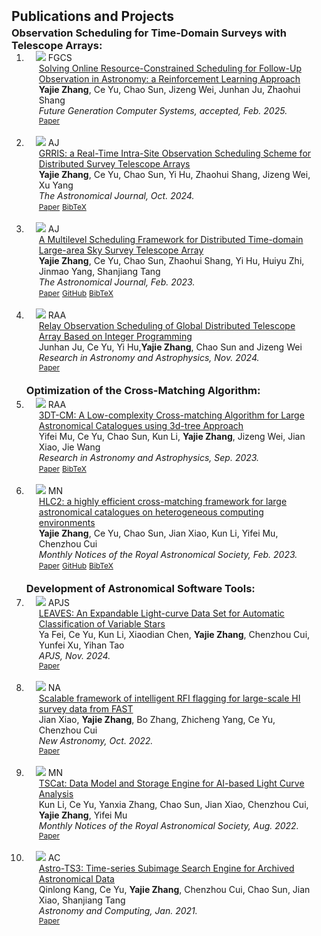 <h2 id="publications" style="margin: 2px 0px -15px;">Publications and Projects</h2>
<br>
<h3 id="publications" style="margin: 2px 0px -15px;">Observation Scheduling for Time-Domain Surveys with Telescope Arrays: </h3>
<div class="publications">
<ol class="bibliography">

<li>
<div class="pub-row">

  <div class="col-sm-3 abbr" style="position: relative;padding-right: 15px;padding-left: 15px;">
    <img src="assets/img/ROARS.png" class="teaser img-fluid z-depth-1">
    <abbr class="badge">FGCS</abbr>
  </div>

  <div class="col-sm-9" style="position: relative;padding-right: 15px;padding-left: 20px;">
    <div class="title"><a href="https://iopscience.iop.org/article/10.3847/1538-3881/ad77ab">Solving Online Resource-Constrained Scheduling for Follow-Up Observation in Astronomy: a Reinforcement Learning Approach </a></div>
    <div class="author"><strong>Yajie Zhang</strong>, Ce Yu, Chao Sun, Jizeng Wei, Junhan Ju, Zhaohui Shang </div>
    <div class="periodical"><em>Future Generation Computer Systems, accepted, Feb. 2025.</em></div>
    <div class="links">
    <a href="https://arxiv.org/abs/2502.11134" class="btn btn-sm z-depth-0" role="button" target="_blank" style="font-size:12px;">Paper</a>
<!--       <a href="assets/files/IOPEXPORT_BIB.bib" class="btn btn-sm z-depth-0" role="button" target="_blank" style="font-size:12px;">BibTeX</a> -->
    </div> 
  </div>
</div>
</li>
<br>
	
<li>
<div class="pub-row">

  <div class="col-sm-3 abbr" style="position: relative;padding-right: 15px;padding-left: 15px;">
    <img src="assets/img/AJ2.png" class="teaser img-fluid z-depth-1">
    <abbr class="badge">AJ</abbr>
  </div>

  <div class="col-sm-9" style="position: relative;padding-right: 15px;padding-left: 20px;">
    <div class="title"><a href="https://iopscience.iop.org/article/10.3847/1538-3881/ad77ab">GRRIS: a Real-Time Intra-Site Observation Scheduling Scheme for Distributed Survey Telescope Arrays </a></div>
    <div class="author"><strong>Yajie Zhang</strong>, Ce Yu, Chao Sun, Yi Hu, Zhaohui Shang, Jizeng Wei, Xu Yang</div>
    <div class="periodical"><em>The Astronomical Journal, Oct. 2024.</em></div>
    <div class="links">
    <a href="https://iopscience.iop.org/article/10.3847/1538-3881/ad77ab" class="btn btn-sm z-depth-0" role="button" target="_blank" style="font-size:12px;">Paper</a>
      <a href="assets/files/IOPEXPORT_BIB.bib" class="btn btn-sm z-depth-0" role="button" target="_blank" style="font-size:12px;">BibTeX</a>
    </div> 
  </div>
</div>
</li>
<br>
<li>
	
<div class="pub-row">

  <div class="col-sm-3 abbr" style="position: relative;padding-right: 15px;padding-left: 15px;">
    <img src="assets/img/AJ.png" class="teaser img-fluid z-depth-1">
    <abbr class="badge">AJ</abbr>
  </div>

  <div class="col-sm-9" style="position: relative;padding-right: 15px;padding-left: 20px;">
    <div class="title"><a href="https://iopscience.iop.org/article/10.3847/1538-3881/acac24/meta">A Multilevel Scheduling Framework for Distributed Time-domain Large-area Sky Survey Telescope Array </a></div>
    <div class="author"><strong>Yajie Zhang</strong>, Ce Yu, Chao Sun, Zhaohui Shang, Yi Hu, Huiyu Zhi, Jinmao Yang, Shanjiang Tang</div>
    <div class="periodical"><em>The Astronomical Journal, Feb. 2023.</em></div>
    <div class="links">
    <a href="https://iopscience.iop.org/article/10.3847/1538-3881/acac24/meta" class="btn btn-sm z-depth-0" role="button" target="_blank" style="font-size:12px;">Paper</a>
      <a href="https://github.com/Yajie-Z/Telescope_Array_Observation_Scheduler" class="btn btn-sm z-depth-0" role="button" target="_blank" style="font-size:12px;">GitHub</a>
      <a href="assets/files/AJ2023.bib" class="btn btn-sm z-depth-0" role="button" target="_blank" style="font-size:12px;">BibTeX</a>
    </div>
  </div>
</div>
</li>
  
  <br>

  <li>
<div class="pub-row">

  <div class="col-sm-3 abbr" style="position: relative;padding-right: 15px;padding-left: 15px;">
    <img src="assets/img/relay.png" class="teaser img-fluid z-depth-1">
    <abbr class="badge">RAA</abbr>
  </div>

  <div class="col-sm-9" style="position: relative;padding-right: 15px;padding-left: 20px;">
    <div class="title"><a href="https://iopscience.iop.org/article/10.1088/1674-4527/ad9429">Relay Observation Scheduling of Global Distributed Telescope Array Based on Integer Programming </a></div>
    <div class="author">Junhan Ju, Ce Yu, Yi Hu,<strong>Yajie Zhang</strong>, Chao Sun and Jizeng Wei</div>
    <div class="periodical"><em>Research in Astronomy and Astrophysics, Nov. 2024.</em></div>
    <div class="links">
    <a href="https://iopscience.iop.org/article/10.1088/1674-4527/ad9429" class="btn btn-sm z-depth-0" role="button" target="_blank" style="font-size:12px;">Paper</a>
    </div>
  </div>
</div>
</li>
<br>

<h3 id="publications" style="margin: 2px 0px -15px;">Optimization of the Cross-Matching Algorithm: </h3>
<br>
<li>
<div class="pub-row">

  <div class="col-sm-3 abbr" style="position: relative;padding-right: 15px;padding-left: 15px;">
    <img src="assets/img/RAA.png" class="teaser img-fluid z-depth-1">
    <abbr class="badge">RAA</abbr>
  </div>

  <div class="col-sm-9" style="position: relative;padding-right: 15px;padding-left: 20px;">
    <div class="title"><a href="https://iopscience.iop.org/article/10.1088/1674-4527/acee50/meta" target="_blank">3DT-CM: A Low-complexity Cross-matching Algorithm for Large Astronomical Catalogues using 3d-tree Approach</a></div>
    <div class="author">Yifei Mu, Ce Yu, Chao Sun, Kun Li, <strong>Yajie Zhang</strong>, Jizeng Wei, Jian Xiao, Jie Wang</div>
    <div class="periodical"><em>Research in Astronomy and Astrophysics, Sep. 2023.</em></div>
    <div class="links">
      <a href="https://iopscience.iop.org/article/10.1088/1674-4527/acee50/meta" class="btn btn-sm z-depth-0" role="button" target="_blank" style="font-size:12px;">Paper</a>
      <a href="assets/files/RAA2023.bib" class="btn btn-sm z-depth-0" role="button" target="_blank" style="font-size:12px;">BibTeX</a></div>
  </div>
</div>
</li>

<br>

<li>
<div class="pub-row">

  <div class="col-sm-3 abbr" style="position: relative;padding-right: 15px;padding-left: 15px;">
    <img src="assets/img/crossmatch_MN.png" class="teaser img-fluid z-depth-1">
    <abbr class="badge">MN</abbr>
  </div>

  <div class="col-sm-9" style="position: relative;padding-right: 15px;padding-left: 20px;">
    <div class="title"><a href="https://academic.oup.com/mnras/article/519/4/6381/6982913" target="_blank">HLC2: a highly efficient cross-matching framework for large astronomical catalogues on heterogeneous computing environments</a></div>
    <div class="author"><strong>Yajie Zhang</strong>, Ce Yu, Chao Sun, Jian Xiao, Kun Li, Yifei Mu, Chenzhou Cui </div>
    <div class="periodical"><em>Monthly Notices of the Royal Astronomical Society, Feb. 2023.</em></div>
    <div class="links">
      <a href="https://academic.oup.com/mnras/article/519/4/6381/6982913" class="btn btn-sm z-depth-0" role="button" target="_blank" style="font-size:12px;">Paper</a>
      <a href="https://github.com/Yajie-Z/HLC2" class="btn btn-sm z-depth-0" role="button" target="_blank" style="font-size:12px;">GitHub</a>
      <a href="assets/files/MN2023.bib" class="btn btn-sm z-depth-0" role="button" target="_blank" style="font-size:12px;">BibTeX</a></div>
  </div>
</div>
</li>

 <br>

<h3 id="publications" style="margin: 2px 0px -15px;">Development of Astronomical Software Tools: </h3>
<br>

<li>
<div class="pub-row">

  <div class="col-sm-3 abbr" style="position: relative;padding-right: 15px;padding-left: 15px;">
    <img src="assets/img/leaves.png" class="teaser img-fluid z-depth-1">
    <abbr class="badge">APJS</abbr>
  </div>

  <div class="col-sm-9" style="position: relative;padding-right: 15px;padding-left: 20px;">
    <div class="title"><a href="https://iopscience.iop.org/article/10.3847/1538-4365/ad785b" target="_blank">LEAVES: An Expandable Light-curve Data Set for Automatic Classification of Variable Stars</a></div>
    <div class="author">Ya Fei, Ce Yu, Kun Li, Xiaodian Chen, <strong>Yajie Zhang</strong>, Chenzhou Cui, Yunfei Xu, Yihan Tao </div>
    <div class="periodical"><em>APJS, Nov. 2024.</em></div>
    <div class="links">
      <a href="https://iopscience.iop.org/article/10.3847/1538-4365/ad785b" class="btn btn-sm z-depth-0" role="button" target="_blank" style="font-size:12px;">Paper</a>
       </div>
	</div>
</div>
</li>

<br>

<li>
<div class="pub-row">

  <div class="col-sm-3 abbr" style="position: relative;padding-right: 15px;padding-left: 15px;">
    <img src="assets/img/NA.png" class="teaser img-fluid z-depth-1">
    <abbr class="badge">NA</abbr>
  </div>

  <div class="col-sm-9" style="position: relative;padding-right: 15px;padding-left: 20px;">
    <div class="title"><a href="https://www.sciencedirect.com/science/article/pii/S1384107622000434" target="_blank">Scalable framework of intelligent RFI flagging for large-scale HI survey data from FAST</a></div>
    <div class="author">Jian Xiao, <strong>Yajie Zhang</strong>, Bo Zhang, Zhicheng Yang, Ce Yu, Chenzhou Cui</div>
    <div class="periodical"><em>New Astronomy, Oct. 2022.</em></div>
    <div class="links">
      <a href="https://www.sciencedirect.com/science/article/pii/S1384107622000434" class="btn btn-sm z-depth-0" role="button" target="_blank" style="font-size:12px;">Paper</a>
       </div>
	</div>
</div>
</li>

<br>

<li>
<div class="pub-row">

  <div class="col-sm-3 abbr" style="position: relative;padding-right: 15px;padding-left: 15px;">
    <img src="assets/img/tscat.png" class="teaser img-fluid z-depth-1">
    <abbr class="badge">MN</abbr>
  </div>

  <div class="col-sm-9" style="position: relative;padding-right: 15px;padding-left: 20px;">
    <div class="title"><a href="https://academic.oup.com/mnras/article/514/4/4756/6612744" target="_blank">TSCat: Data Model and Storage Engine for AI-based Light Curve Analysis</a></div>
    <div class="author">Kun Li, Ce Yu, Yanxia Zhang, Chao Sun, Jian Xiao, Chenzhou Cui, <strong>Yajie Zhang</strong>, Yifei Mu</div>
    <div class="periodical"><em>Monthly Notices of the Royal Astronomical Society, Aug. 2022.</em></div>
    <div class="links">
      <a href="https://academic.oup.com/mnras/article/514/4/4756/6612744" class="btn btn-sm z-depth-0" role="button" target="_blank" style="font-size:12px;">Paper</a>
       </div>
	   </div>
</div>
</li>

<br>

<li>
<div class="pub-row">

  <div class="col-sm-3 abbr" style="position: relative;padding-right: 15px;padding-left: 15px;">
    <img src="assets/img/ts3.png" class="teaser img-fluid z-depth-1">
    <abbr class="badge">AC</abbr>
  </div>

  <div class="col-sm-9" style="position: relative;padding-right: 15px;padding-left: 20px;">
    <div class="title"><a href="https://www.sciencedirect.com/science/article/pii/S1384107622000434" target="_blank">Astro-TS3: Time-series Subimage Search Engine for Archived Astronomical Data</a></div>
    <div class="author">Qinlong Kang, Ce Yu, <strong>Yajie Zhang</strong>, Chenzhou Cui, Chao Sun, Jian Xiao, Shanjiang Tang</div>
    <div class="periodical"><em>Astronomy and Computing, Jan. 2021.</em></div>
    <div class="links">
      <a href="https://www.sciencedirect.com/science/article/pii/S2213133720300822" class="btn btn-sm z-depth-0" role="button" target="_blank" style="font-size:12px;">Paper</a>
     </div>
	 </div>
</div>
</li>




</ol>
</div>
